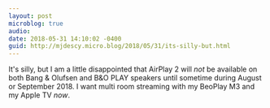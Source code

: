 ```yaml
---
layout: post
microblog: true
audio: 
date: 2018-05-31 14:10:02 -0400
guid: http://mjdescy.micro.blog/2018/05/31/its-silly-but.html
---
```

It's silly, but I am a little disappointed that AirPlay 2 will _not_ be available on both Bang & Olufsen and B&O PLAY speakers until sometime during August or September 2018. I want multi room streaming with my BeoPlay M3 and my Apple TV _now_.
